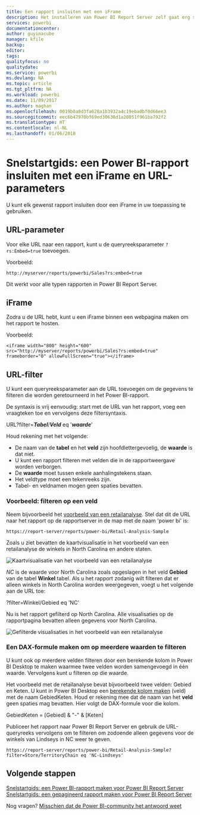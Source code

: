 ```yaml
---
title: Een rapport insluiten met een iFrame
description: Het installeren van Power BI Report Server zelf gaat erg snel. Inclusief downloaden, installeren en configureren, moet u binnen enkele minuten aan de slag kunnen.
services: powerbi
documentationcenter: 
author: guyinacube
manager: kfile
backup: 
editor: 
tags: 
qualityfocus: no
qualitydate: 
ms.service: powerbi
ms.devlang: NA
ms.topic: article
ms.tgt_pltfrm: NA
ms.workload: powerbi
ms.date: 11/09/2017
ms.author: maghan
ms.openlocfilehash: 0019b0a8d3fa628a1b3932a4c19eba0bf0d66ee3
ms.sourcegitcommit: eec6b47970bf69ed30638d1a20051f961ba792f2
ms.translationtype: HT
ms.contentlocale: nl-NL
ms.lasthandoff: 01/06/2018
---
```

# <a name="quickstart-embed-a-power-bi-report-using-an-iframe-and-url-parameters"></a>Snelstartgids: een Power BI-rapport insluiten met een iFrame en URL-parameters

U kunt elk gewenst rapport insluiten door een iFrame in uw toepassing te gebruiken. 

## <a name="url-parameter"></a>URL-parameter

Voor elke URL naar een rapport, kunt u de queryreeksparameter `?rs:Embed=true` toevoegen.

Voorbeeld:

```
http://myserver/reports/powerbi/Sales?rs:embed=true
```

Dit werkt voor alle typen rapporten in Power BI Report Server.

## <a name="iframe"></a>iFrame

Zodra u de URL hebt, kunt u een iFrame binnen een webpagina maken om het rapport te hosten.

Voorbeeld:

```
<iframe width="800" height="600" src="http://myserver/reports/powerbi/Sales?rs:embed=true" frameborder="0" allowFullScreen="true"></iframe>
```

## <a name="url-filter"></a>URL-filter

U kunt een queryreeksparameter aan de URL toevoegen om de gegevens te filteren die worden geretourneerd in het Power BI-rapport.

De syntaxis is vrij eenvoudig: start met de URL van het rapport, voeg een vraagteken toe en vervolgens deze filtersyntaxis.

URL?filter=***Tabel***/***Veld*** eq '***waarde***'

Houd rekening met het volgende:

- De naam van de **tabel** en het **veld** zijn hoofdlettergevoelig, de **waarde** is dat niet.
- U kunt een rapport filteren met velden die in de rapportweergave worden verborgen.
- De **waarde** moet tussen enkele aanhalingstekens staan.
- Het veldtype moet een tekenreeks zijn.
- Tabel- en veldnamen mogen geen spaties bevatten.

###  <a name="example-filter-on-a-field"></a>Voorbeeld: filteren op een veld

Neem bijvoorbeeld het [voorbeeld van een retailanalyse](../sample-datasets.md). Stel dat dit de URL naar het rapport op de rapportserver in de map met de naam 'power bi' is:

```
https://report-server/reports/power-bi/Retail-Analysis-Sample
```

Zoals u ziet bevatten de kaartvisualisatie in het voorbeeld van een retailanalyse de winkels in North Carolina en andere staten.

![Kaartvisualisatie van het voorbeeld van een retailanalyse](media/quickstart-embed/report-server-retail-analysis-sample-map.png)

*NC* is de waarde voor North Carolina zoals opgeslagen in het veld **Gebied** van de tabel **Winkel** tabel. Als u het rapport zodanig wilt filteren dat er alleen winkels in North Carolina worden weergegeven, voegt u het volgende aan de URL toe:

?filter=Winkel/Gebied eq 'NC'

Nu is het rapport gefilterd op North Carolina. Alle visualisaties op de rapportpagina bevatten alleen gegevens voor North Carolina.

![Gefilterde visualisaties in het voorbeeld van een retailanalyse](media/quickstart-embed/report-server-retail-analysis-sample-filtered-map.png)

### <a name="create-a-dax-formula-to-filter-on-multiple-values"></a>Een DAX-formule maken om op meerdere waarden te filteren

U kunt ook op meerdere velden filteren door een berekende kolom in Power BI Desktop te maken waarmee twee velden worden samengevoegd in één waarde. Vervolgens kunt u filteren op die waarde.

Het voorbeeld met de retailanalyse bevat bijvoorbeeld twee velden: Gebied en Keten. U kunt in Power BI Desktop een [berekende kolom maken](../desktop-tutorial-create-calculated-columns.md) (veld) met de naam GebiedKeten. Houd er rekening mee dat de naam van het **veld** geen spaties mag bevatten. Hier volgt de DAX-formule voor die kolom.

GebiedKeten = [Gebied] & "-" & [Keten]

Publiceer het rapport naar Power BI Report Server en gebruik de URL-queryreeks vervolgens om te filteren om zodoende alleen gegevens voor de winkels van Lindseys in NC weer te geven.

```
https://report-server/reports/power-bi/Retail-Analysis-Sample?filter=Store/TerritoryChain eq 'NC-Lindseys'

```

## <a name="next-steps"></a>Volgende stappen

[Snelstartgids: een Power BI-rapport maken voor Power BI Report Server](quickstart-create-powerbi-report.md)  
[Snelstartgids: een gepagineerd rapport maken voor Power BI Report Server](quickstart-create-paginated-report.md)  

Nog vragen? [Misschien dat de Power BI-community het antwoord weet](https://community.powerbi.com/)